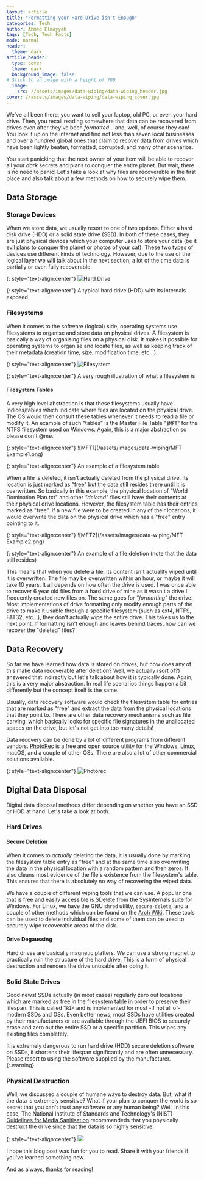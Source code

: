 ```yaml
---
layout: article
title: "Formatting your Hard Drive isn't Enough" 
categories: Tech
author: Ahmed Elmayyah
tags: [Tech, Tech Facts]
mode: normal 
header:
  theme: dark
article_header:
  type: cover 
  theme: dark
  background_image: false
# Stick to an image with a height of 700
  image:
    src: //assets/images/data-wiping/data-wiping_header.jpg
cover: //assets/images/data-wiping/data-wiping_cover.jpg
---
```


We've all been there, you want to sell your laptop, old PC, or even your hard drive. Then, you recall reading somewhere that data can be recovered from drives even after they've been _formatted_... and, well, of course they can! You look it up on the internet and find not less than seven local businesses and over a hundred global ones that claim to recover data from drives which have been lightly beaten, formatted, corrupted, and many other scenarios.
<!--more-->


You start panicking that the next owner of your item will be able to recover all your _dark_ secrets and plans to conquer the entire planet. But wait, there is no need to panic! Let's take a look at why files are recoverable in the first place and also talk about a few methods on how to securely wipe them.

## Data Storage
### Storage Devices
When we store data, we usually resort to one of two options. Either a hard disk drive (HDD) or a solid state drive (SSD). In both of these cases, they are just physical devices which your computer uses to store your data (be it evil plans to conquer the planet or photos of your cat). These two types of devices use different kinds of technology. However, due to the use of the logical layer we will talk about in the next section, a lot of the time data is partially or even fully recoverable.

{: style="text-align:center"}
![Hard Drive](/assets/images/data-wiping/HDD.jpg)

{: style="text-align:center"}
A typical hard drive (HDD) with its internals exposed

### Filesystems
When it comes to the software (logical) side, operating systems use filesystems to organise and store data on physical drives. A filesystem is basically a way of organising files on a physical disk. It makes it possible for operating systems to organise and locate files, as well as keeping track of their metadata (creation time, size, modification time, etc...).

{: style="text-align:center"}
![Filesystem](/assets/images/data-wiping/Filesystem.png)

{: style="text-align:center"}
A very rough illustration of what a filesystem is

#### Filesystem Tables
A very high level abstraction is that these filesystems usually have indices/tables which indicate where files are located on the physical drive. The OS would then consult these tables whenever it needs to read a file or modify it. An example of such "tables" is the Master File Table "`$MFT`" for the NTFS filesystem used on Windows. Again, this is a major abstraction so please don't @me.

{: style="text-align:center"}
![MFT1](/assets/images/data-wiping/MFT Example1.png)

{: style="text-align:center"}
An example of a filesystem table


When a file is deleted, it isn't actually deleted from the physical drive. Its location is just marked as "free" but the data still resides there until it is overwritten. So basically in this example, the physical location of "World Domination Plan.txt" and other _"deleted"_ files still have their contents at their physical drive locations. However, the filesystem table has their entries marked as "free". If a new file were to be created in any of their locations, it would overwrite the data on the physical drive which has a "free" entry pointing to it.

{: style="text-align:center"}
![MFT2](/assets/images/data-wiping/MFT Example2.png)

{: style="text-align:center"}
An example of a file deletion (note that the data still resides)


This means that when you delete a file, its content isn't actuallty wiped until it is overwritten. The file may be overwritten within an hour, or maybe it will take 10 years. It all depends on how often the drive is used. I was once able to recover 6 year old files from a hard drive of mine as it wasn't a drive I frequently created new files on. The same goes for _"formatting"_ the drive. Most implementations of drive formatting only modify enough parts of the drive to make it usable through a specific filesystem (such as ext4, NTFS, FAT32, etc...), they don't actually wipe the entire drive. This takes us to the next point. If formatting isn't enough and leaves behind traces, how can we recover the "deleted" files?

## Data Recovery
So far we have learned how data is stored on drives, but how does any of this make data recoverable after deletion? Well, we actually (sort of?) answered that indirectly but let's talk about how it is typically done. Again, this is a very major abstraction. In real life scenarios things happen a bit differently but the concept itself is the same.

Usually, data recovery software would check the filesystem table for entries that are marked as "free" and extract the data from the physical locations that they point to. There are other data recovery mechanisms such as file carving, which basically looks for specific file signatures in the unallocated spaces on the drive, but let's not get into too many details!

Data recovery can be done by a lot of different programs from different vendors. [PhotoRec](https://www.cgsecurity.org/wiki/PhotoRec) is a free and open source utility for the Windows, Linux, macOS, and a couple of other OSs. There are also a lot of other commercial solutions available.

{: style="text-align:center"}
![Photorec](/assets/images/data-wiping/PhotoRec_running.png)

## Digital Data Disposal
Digital data disposal methods differ depending on whether you have an SSD or HDD at hand. Let's take a look at both.
### Hard Drives
#### Secure Deletion
When it comes to _actually_ deleting the data, it is usually done by marking the filesystem table entry as "free" and at the same time also overwriting the data in the physical location with a random pattern and then zeros. It also cleans most evidence of the file's existence from the filesystem's table. This ensures that there is absolutely no way of recovering the wiped data.

We have a couple of different wiping tools that we can use. A popular one that is free and easily accessible is [SDelete](https://learn.microsoft.com/en-us/sysinternals/downloads/sdelete) from the SysInternals suite for Windows. For Linux, we have the GNU `shred` utility, `secure-delete`, and a couple of other methods which can be found on the [Arch Wiki](https://wiki.archlinux.org/title/Securely_wipe_disk). These tools can be used to delete individual files and some of them can be used to securely wipe recoverable areas of the disk.

#### Drive Degaussing
Hard drives are basically magnetic platters. We can use a strong magnet to practically ruin the structure of the hard drive. This is a form of physical destruction and renders the drive unusable after doing it.

### Solid State Drives
Good news! SSDs actually (in most cases) regularly zero out locations which are marked as free in the filesystem table in order to preserve their lifespan. This is called `TRIM` and is implemented for most -if not all of- modern SSDs and OSs. Even better news, most SSDs have utilities created by their manufacturers or are available through the UEFI BIOS to securely erase and zero out the entire SSD or a specific partition. This wipes any existing files completely.

It is extremely dangerous to run hard drive (HDD) secure deletion software on SSDs, it shortens their lifespan significantly and are often unnecessary. Please resort to using the software supplied by the manufacturer.
{:.warning}


### Physical Destruction
Well, we discussed a couple of humane ways to destroy data. But, what if the data is extremely sensitive? What if your plan to conquer the world is so secret that you can't trust any software or any human being? Well, in this case, The National Institute of Standards and Technology's (NIST) [Guidelines for Media Sanitisation](https://nvlpubs.nist.gov/nistpubs/SpecialPublications/NIST.SP.800-88r1.pdf) recommendeds that you physically destruct the drive since that the data is so highly sensitive.

{: style="text-align:center"}
![](/assets/images/data-wiping/Gilfoyle.gif)


I hope this blog post was fun for you to read. Share it with your friends if you've learned something new.

And as always, thanks for reading!
